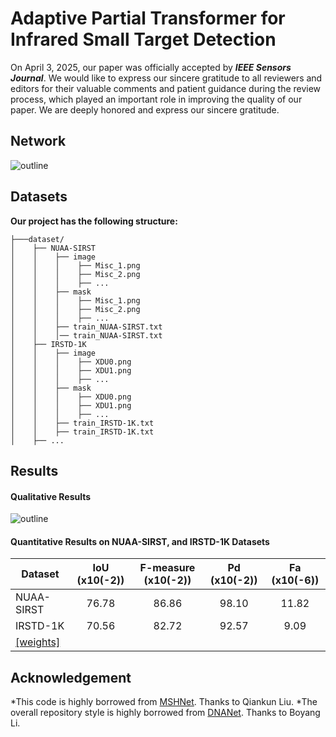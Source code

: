 # Adaptive Partial Transformer for Infrared Small Target Detection

On April 3, 2025, our paper was officially accepted by ***IEEE Sensors Journal***. We would like to express our sincere gratitude to all reviewers and editors for their valuable comments and patient guidance during the review process, which played an important role in improving the quality of our paper. We are deeply honored and express our sincere gratitude.

## Network
![outline](Fig/picture1.jpg)

## Datasets
**Our project has the following structure:**
  ```
  ├───dataset/
  │    ├── NUAA-SIRST
  │    │    ├── image
  │    │    │    ├── Misc_1.png
  │    │    │    ├── Misc_2.png
  │    │    │    ├── ...
  │    │    ├── mask
  │    │    │    ├── Misc_1.png
  │    │    │    ├── Misc_2.png
  │    │    │    ├── ...
  │    │    ├── train_NUAA-SIRST.txt
  │    │    │── train_NUAA-SIRST.txt
  │    ├── IRSTD-1K
  │    │    ├── image
  │    │    │    ├── XDU0.png
  │    │    │    ├── XDU1.png
  │    │    │    ├── ...
  │    │    ├── mask
  │    │    │    ├── XDU0.png
  │    │    │    ├── XDU1.png
  │    │    │    ├── ...
  │    │    ├── train_IRSTD-1K.txt
  │    │    ├── train_IRSTD-1K.txt
  │    ├── ...  
  ```
<be>

## Results
#### Qualitative Results

![outline](Fig/picture2.jpg)

#### Quantitative Results on NUAA-SIRST, and IRSTD-1K Datasets

| Dataset         | IoU (x10(-2)) | F-measure (x10(-2))| Pd (x10(-2))|  Fa (x10(-6))|
| ------------- |:-------------:|:-----:|:-----:|:-----:|
| NUAA-SIRST    | 76.78  |  86.86 | 98.10 | 11.82 |
| IRSTD-1K      | 70.56  |  82.72 | 92.57 | 9.09 |
| [[weights]](https://drive.google.com/drive/folders/1IQTcMyuPS0CJKpL9LgJuNrEuzOJsFgtb?usp=sharing)|

## Acknowledgement
*This code is highly borrowed from [MSHNet](https://github.com/Lliu666/MSHNet). Thanks to Qiankun Liu.
*The overall repository style is highly borrowed from [DNANet](https://github.com/YeRen123455/Infrared-Small-Target-Detection). Thanks to Boyang Li.









